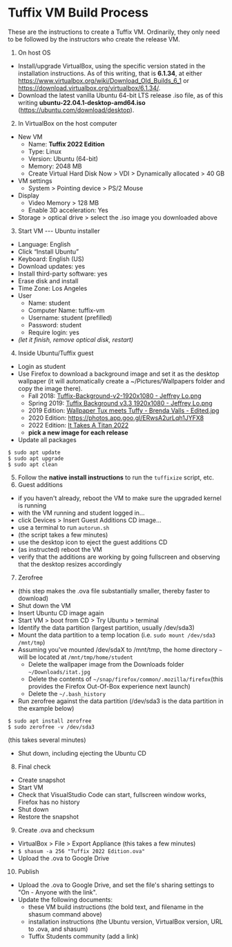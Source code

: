 
# Tuffix VM Build Process

These are the instructions to create a Tuffix VM. Ordinarily, they
only need to be followed by the instructors who create the release VM.

1. On host OS
  - Install/upgrade VirtualBox, using the specific version stated in
    the installation instructions. As of this writing, that is
    **6.1.34**, at either https://www.virtualbox.org/wiki/Download_Old_Builds_6_1 or
    https://download.virtualbox.org/virtualbox/6.1.34/.
  - Download the latest vanilla Ubuntu 64-bit LTS release .iso file, as of
    this writing **ubuntu-22.04.1-desktop-amd64.iso**
    (https://ubuntu.com/download/desktop).
2. In VirtualBox on the host computer
  - New VM
    - Name: **Tuffix 2022 Edition**
    - Type: Linux
    - Version: Ubuntu (64-bit)
    - Memory: 2048 MB
    - Create Virtual Hard Disk Now > VDI > Dynamically allocated > 40 GB
  - VM settings
    - System > Pointing device > PS/2 Mouse
  - Display
    - Video Memory > 128 MB
    - Enable 3D acceleration: Yes
  - Storage > optical drive > select the .iso image you downloaded above
3. Start VM --- Ubuntu installer
  - Language: English
  - Click “Install Ubuntu”
  - Keyboard: English (US)
  - Download updates: yes
  - Install third-party software: yes
  - Erase disk and install
  - Time Zone: Los Angeles
  - User
    - Name: student
    - Computer Name: tuffix-vm
    - Username: student (prefilled)
    - Password: student
    - Require login: yes
  - *(let it finish, remove optical disk, restart)*
4. Inside Ubuntu/Tuffix guest
  - Login as student
  - Use Firefox to download a background image and set it as the desktop wallpaper (it will automatically create a ~/Pictures/Wallpapers folder and copy the image there).
    - Fall 2018: [Tuffix-Background-v2-1920x1080 - Jeffrey Lo.png](https://drive.google.com/open?id=1QFt8kOPKjpd18fjnDWEVCxVmi4512xNy)
    - Spring 2019: [Tuffix Background v3.3 1920x1080 - Jeffrey Lo.png](https://drive.google.com/open?id=16aBkkGTcgG40m4ayiuGNYbLM5BmDVjEC)
    - 2019 Edition: [Wallpaper Tux meets Tuffy - Brenda Valls - Edited.jpg](https://drive.google.com/open?id=1xKmzS8ilw-c1jdHSIQhd4j1mi36blIBC)
    - 2020 Edition: https://photos.app.goo.gl/ERwsA2urLqh1JYFX8
    - 2022 Edition: [It Takes A Titan 2022](https://drive.google.com/file/d/1ZJbahygKCFb0ymPJ5p02GjieyPdHu5g8/view)
    - **pick a new image for each release**
  - Update all packages
  ```
  $ sudo apt update
  $ sudo apt upgrade
  $ sudo apt clean
  ```
5. Follow the **native install instructions** to run the `tuffixize` script, etc.
6. Guest additions
  - if you haven't already, reboot the VM to make sure the upgraded kernel is running
  - with the VM running and student logged in...
  - click Devices > Insert Guest Additions CD image...
  - use a terminal to run `autorun.sh`
  - (the script takes a few minutes)
  - use the desktop icon to eject the guest additions CD
  - (as instructed) reboot the VM
  - verify that the additions are working by going fullscreen and observing
    that the desktop resizes accordingly
7. Zerofree
  - (this step makes the .ova file substantially smaller, thereby faster to download)
  - Shut down the VM
  - Insert Ubuntu CD image again
  - Start VM > boot from CD > Try Ubuntu > terminal
  - Identify the data partition (largest partition, usually /dev/sda3)
  - Mount the data partition to a temp location (i.e. `sudo mount /dev/sda3 /mnt/tmp`)
  - Assuming you've mounted /dev/sdaX to /mnt/tmp, the home directory `~` will be located at `/mnt/tmp/home/student`
    - Delete the wallpaper image from the Downloads folder `~/Downloads/itat.jpg`
    - Delete the contents of `~/snap/firefox/common/.mozilla/firefox`(this provides the Firefox Out-Of-Box experience next launch)
    - Delete the `~/.bash_history`
  - Run zerofree against the data partition (/dev/sda3 is the data partition in the example below)
  ```
  $ sudo apt install zerofree
  $ sudo zerofree -v /dev/sda3
  ```
  (this takes several minutes)
  - Shut down, including ejecting the Ubuntu CD
8. Final check
  - Create snapshot
  - Start VM
  - Check that VisualStudio Code can start, fullscreen window works, Firefox has no history
  - Shut down
  - Restore the snapshot
9. Create .ova and checksum
  - VirtualBox > File > Export Appliance
    (this takes a few minutes)
  - `$ shasum -a 256 "Tuffix 2022 Edition.ova"`
  - Upload the .ova to Google Drive
10. Publish
  - Upload the .ova to Google Drive, and set the file's sharing settings to
    "On - Anyone with the link".
  - Update the following documents:
    - these VM build instructions (the bold text, and filename in the shasum command above)
    - installation instructions (the Ubuntu version, VirtualBox version, URL to .ova, and shasum)
    - Tuffix Students community (add a link)
